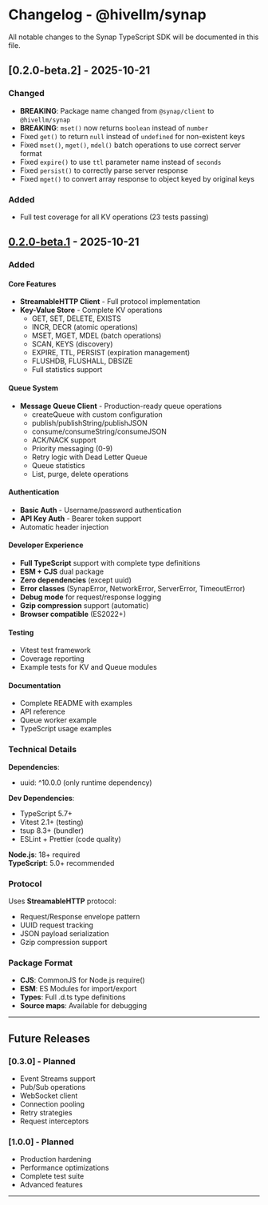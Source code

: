 # Changelog - @hivellm/synap

All notable changes to the Synap TypeScript SDK will be documented in this file.

## [0.2.0-beta.2] - 2025-10-21

### Changed
- **BREAKING**: Package name changed from `@synap/client` to `@hivellm/synap`
- **BREAKING**: `mset()` now returns `boolean` instead of `number`
- Fixed `get()` to return `null` instead of `undefined` for non-existent keys
- Fixed `mset()`, `mget()`, `mdel()` batch operations to use correct server format
- Fixed `expire()` to use `ttl` parameter name instead of `seconds`
- Fixed `persist()` to correctly parse server response
- Fixed `mget()` to convert array response to object keyed by original keys

### Added
- Full test coverage for all KV operations (23 tests passing)

## [0.2.0-beta.1] - 2025-10-21

### Added

#### Core Features
- **StreamableHTTP Client** - Full protocol implementation
- **Key-Value Store** - Complete KV operations
  - GET, SET, DELETE, EXISTS
  - INCR, DECR (atomic operations)
  - MSET, MGET, MDEL (batch operations)
  - SCAN, KEYS (discovery)
  - EXPIRE, TTL, PERSIST (expiration management)
  - FLUSHDB, FLUSHALL, DBSIZE
  - Full statistics support

#### Queue System
- **Message Queue Client** - Production-ready queue operations
  - createQueue with custom configuration
  - publish/publishString/publishJSON
  - consume/consumeString/consumeJSON  
  - ACK/NACK support
  - Priority messaging (0-9)
  - Retry logic with Dead Letter Queue
  - Queue statistics
  - List, purge, delete operations

#### Authentication
- **Basic Auth** - Username/password authentication
- **API Key Auth** - Bearer token support
- Automatic header injection

#### Developer Experience
- **Full TypeScript** support with complete type definitions
- **ESM + CJS** dual package
- **Zero dependencies** (except uuid)
- **Error classes** (SynapError, NetworkError, ServerError, TimeoutError)
- **Debug mode** for request/response logging
- **Gzip compression** support (automatic)
- **Browser compatible** (ES2022+)

#### Testing
- Vitest test framework
- Coverage reporting
- Example tests for KV and Queue modules

#### Documentation
- Complete README with examples
- API reference
- Queue worker example
- TypeScript usage examples

### Technical Details

**Dependencies**:
- uuid: ^10.0.0 (only runtime dependency)

**Dev Dependencies**:
- TypeScript 5.7+
- Vitest 2.1+ (testing)
- tsup 8.3+ (bundler)
- ESLint + Prettier (code quality)

**Node.js**: 18+ required  
**TypeScript**: 5.0+ recommended

### Protocol

Uses **StreamableHTTP** protocol:
- Request/Response envelope pattern
- UUID request tracking
- JSON payload serialization
- Gzip compression support

### Package Format

- **CJS**: CommonJS for Node.js require()
- **ESM**: ES Modules for import/export
- **Types**: Full .d.ts type definitions
- **Source maps**: Available for debugging

---

## Future Releases

### [0.3.0] - Planned
- Event Streams support
- Pub/Sub operations
- WebSocket client
- Connection pooling
- Retry strategies
- Request interceptors

### [1.0.0] - Planned
- Production hardening
- Performance optimizations
- Complete test suite
- Advanced features

---

[0.2.0-beta.1]: https://github.com/hivellm/synap/releases/tag/typescript-v0.2.0-beta.1

